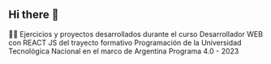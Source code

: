 ## Hi there 👋
👩‍💻 Ejercicios y proyectos desarrollados durante el curso Desarrollador WEB con REACT JS del trayecto formativo Programación de la Universidad
Tecnológica Nacional en el marco de Argentina Programa 4.0 - 2023

<!--

**Here are some ideas to get you started:**

🙋‍♀️ A short introduction - what is your organization all about?
🌈 Contribution guidelines - how can the community get involved?
👩‍💻 Useful resources - where can the community find your docs? Is there anything else the community should know?
🍿 Fun facts - what does your team eat for breakfast?
🧙 Remember, you can do mighty things with the power of [Markdown](https://docs.github.com/github/writing-on-github/getting-started-with-writing-and-formatting-on-github/basic-writing-and-formatting-syntax)
-->
